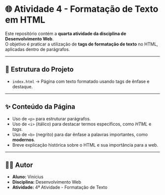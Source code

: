 # 🌐 Atividade 4 - Formatação de Texto em HTML

Este repositório contém a **quarta atividade da disciplina de Desenvolvimento Web**.  
O objetivo é praticar a utilização de **tags de formatação de texto** no HTML, aplicadas dentro de parágrafos.

---

## 📄 Estrutura do Projeto
- `index.html` → Página com texto formatado usando tags de ênfase e destaque.

---

## ✨ Conteúdo da Página
- Uso de `<p>` para estruturar parágrafos.  
- Uso de `<i>` (itálico) para destacar termos específicos, como *HTML* e *tags*.  
- Uso de `<b>` (negrito) para dar ênfase a palavras importantes, como **modernos**.  
- Breve explicação histórica sobre o HTML e sua importância para a web.  

---

## 👨‍🎓 Autor
- **Aluno:** Vinicius  
- **Disciplina:** Desenvolvimento Web  
- **Atividade:** 4ª Atividade - Formatação de Texto
